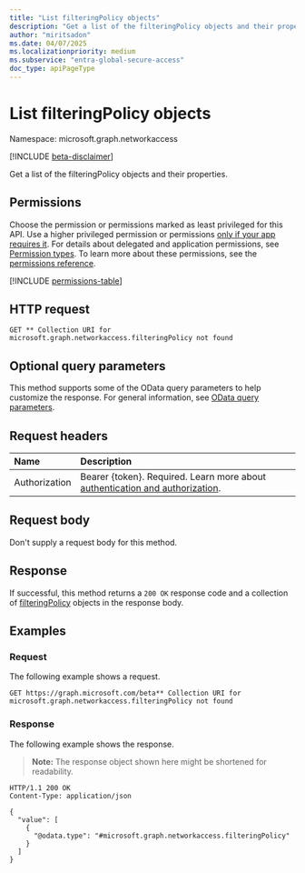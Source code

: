 ```yaml
---
title: "List filteringPolicy objects"
description: "Get a list of the filteringPolicy objects and their properties."
author: "miritsadon"
ms.date: 04/07/2025
ms.localizationpriority: medium
ms.subservice: "entra-global-secure-access"
doc_type: apiPageType
---
```


# List filteringPolicy objects

Namespace: microsoft.graph.networkaccess

[!INCLUDE [beta-disclaimer](../../includes/beta-disclaimer.md)]

Get a list of the filteringPolicy objects and their properties.

## Permissions

Choose the permission or permissions marked as least privileged for this API. Use a higher privileged permission or permissions [only if your app requires it](/graph/permissions-overview#best-practices-for-using-microsoft-graph-permissions). For details about delegated and application permissions, see [Permission types](/graph/permissions-overview#permission-types). To learn more about these permissions, see the [permissions reference](/graph/permissions-reference).

<!-- {
  "blockType": "permissions",
  "name": "networkaccess-alert-list-policy-permissions"
}
-->
[!INCLUDE [permissions-table](../includes/permissions/networkaccess-alert-list-policy-permissions.md)]

## HTTP request

<!-- {
  "blockType": "ignored"
}
-->
``` http
GET ** Collection URI for microsoft.graph.networkaccess.filteringPolicy not found
```

## Optional query parameters

This method supports some of the OData query parameters to help customize the response. For general information, see [OData query parameters](/graph/query-parameters).

## Request headers

|Name|Description|
|:---|:---|
|Authorization|Bearer {token}. Required. Learn more about [authentication and authorization](/graph/auth/auth-concepts).|

## Request body

Don't supply a request body for this method.

## Response

If successful, this method returns a `200 OK` response code and a collection of [filteringPolicy](../resources/filteringpolicy.md) objects in the response body.

## Examples

### Request

The following example shows a request.
<!-- {
  "blockType": "request",
  "name": "list_filteringpolicy"
}
-->
``` http
GET https://graph.microsoft.com/beta** Collection URI for microsoft.graph.networkaccess.filteringPolicy not found
```

### Response

The following example shows the response.
>**Note:** The response object shown here might be shortened for readability.
<!-- {
  "blockType": "response",
  "truncated": true,
  "@odata.type": "microsoft.graph.networkaccess.filteringPolicy"
}
-->
``` http
HTTP/1.1 200 OK
Content-Type: application/json

{
  "value": [
    {
      "@odata.type": "#microsoft.graph.networkaccess.filteringPolicy"
    }
  ]
}
```